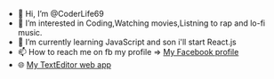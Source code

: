 - 👋 Hi, I’m @CoderLife69
- 👀 I’m interested in Coding,Watching movies,Listning to rap and lo-fi music.
- 🌱 I’m currently learning JavaScript and son i'll start React.js
- 📫 How to reach me on fb my profile => <a href="https://www.facebook.com/profile.php?id=100084028309262&mibextid=ZbWKwL">My Facebook profile</a>
- 🌐 <a href="https://bikutexteditor.vercel.app/#">My TextEditor web app</a>

<!---
CoderLife69/CoderLife69 is a ✨ special ✨ repository because its `README.md` (this file) appears on your GitHub profile.
You can click the Preview link to take a look at your changes.
--->
